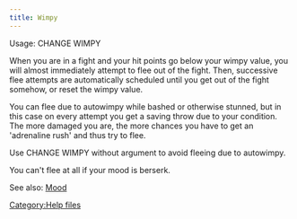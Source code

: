 ```yaml
---
title: Wimpy
---
```


Usage: CHANGE WIMPY <value>

When you are in a fight and your hit points go below your wimpy value,
you will almost immediately attempt to flee out of the fight. Then,
successive flee attempts are automatically scheduled until you get out
of the fight somehow, or reset the wimpy value.

You can flee due to autowimpy while bashed or otherwise stunned, but in
this case on every attempt you get a saving throw due to your condition.
The more damaged you are, the more chances you have to get an
'adrenaline rush' and thus try to flee.

Use CHANGE WIMPY without argument to avoid fleeing due to autowimpy.

You can't flee at all if your mood is berserk.

See also: [Mood](Mood "wikilink")

[Category:Help files](Category:Help_files "wikilink")